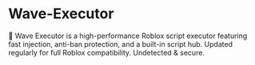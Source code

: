 # Wave-Executor
🌊 Wave Executor is a high-performance Roblox script executor featuring fast injection, anti-ban protection, and a built-in script hub. Updated regularly for full Roblox compatibility. Undetected &amp; secure.
